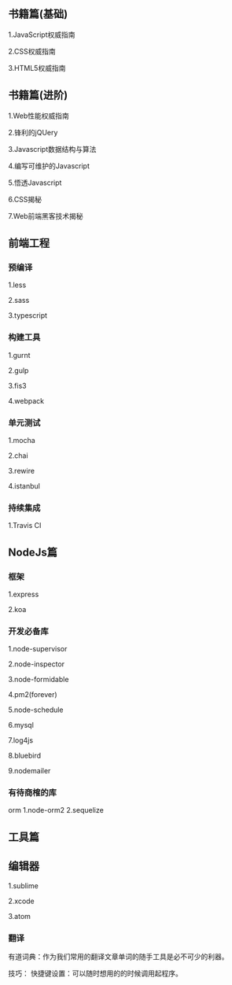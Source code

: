 ## 书籍篇(基础)
1.JavaScript权威指南

2.CSS权威指南

3.HTML5权威指南

## 书籍篇(进阶)
1.Web性能权威指南

2.锋利的jQUery

3.Javascript数据结构与算法

4.编写可维护的Javascript

5.悟透Javascript

6.CSS揭秘

7.Web前端黑客技术揭秘

## 前端工程
### 预编译
1.less

2.sass

3.typescript

### 构建工具
1.gurnt

2.gulp

3.fis3

4.webpack

### 单元测试
1.mocha

2.chai

3.rewire

4.istanbul

### 持续集成
1.Travis CI

## NodeJs篇

### 框架
1.express

2.koa

### 开发必备库
1.node-supervisor

2.node-inspector

3.node-formidable

4.pm2(forever)

5.node-schedule

6.mysql

7.log4js

8.bluebird

9.nodemailer

### 有待商榷的库

orm
1.node-orm2
2.sequelize

## 工具篇

## 编辑器
1.sublime

2.xcode

3.atom

### 翻译
有道词典：作为我们常用的翻译文章单词的随手工具是必不可少的利器。

技巧：
快捷键设置：可以随时想用的的时候调用起程序。

